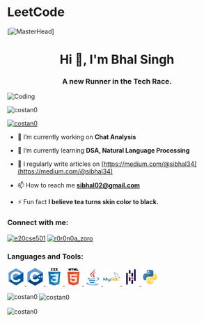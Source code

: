 # LeetCode
[![MasterHead](https://1.bp.blogspot.com/-7A4WynwLsM...)]

<h1 align="center">Hi 👋, I'm Bhal Singh</h1>
<h3 align="center">A new Runner in the Tech Race.</h3>

<img allign="right" alt="Coding" width="400" src="https://media.zicxa.com/8077616" alt="W3Schools.com">

<p align="left"> <img src="https://komarev.com/ghpvc/?username=costan0&label=Profile%20views&color=0e75b6&style=flat" alt="costan0" /> </p>

<p align="left"> <a href="https://github.com/ryo-ma/github-profile-trophy"><img src="https://github-profile-trophy.vercel.app/?username=costan0" alt="costan0" /></a> </p>

- 🔭 I’m currently working on **Chat Analysis**

- 🌱 I’m currently learning **DSA, Natural Language Processing**

- 📝 I regularly write articles on [https://medium.com/@sibhal34](https://medium.com/@sibhal34)

- 📫 How to reach me **sibhal02@gmail.com**

- ⚡ Fun fact **I believe tea turns skin color to black.**

<h3 align="left">Connect with me:</h3>
<p align="left">
<a href="https://www.codechef.com/users/e20cse501" target="blank"><img align="center" src="https://cdn.jsdelivr.net/npm/simple-icons@3.1.0/icons/codechef.svg" alt="e20cse501" height="30" width="40" /></a>
<a href="https://www.leetcode.com/r0r0n0a_zoro" target="blank"><img align="center" src="https://raw.githubusercontent.com/rahuldkjain/github-profile-readme-generator/master/src/images/icons/Social/leet-code.svg" alt="r0r0n0a_zoro" height="30" width="40" /></a>
</p>

<h3 align="left">Languages and Tools:</h3>
<p align="left"> <a href="https://www.cprogramming.com/" target="_blank" rel="noreferrer"> <img src="https://raw.githubusercontent.com/devicons/devicon/master/icons/c/c-original.svg" alt="c" width="40" height="40"/> </a> <a href="https://www.w3schools.com/cpp/" target="_blank" rel="noreferrer"> <img src="https://raw.githubusercontent.com/devicons/devicon/master/icons/cplusplus/cplusplus-original.svg" alt="cplusplus" width="40" height="40"/> </a> <a href="https://www.w3schools.com/css/" target="_blank" rel="noreferrer"> <img src="https://raw.githubusercontent.com/devicons/devicon/master/icons/css3/css3-original-wordmark.svg" alt="css3" width="40" height="40"/> </a> <a href="https://www.w3.org/html/" target="_blank" rel="noreferrer"> <img src="https://raw.githubusercontent.com/devicons/devicon/master/icons/html5/html5-original-wordmark.svg" alt="html5" width="40" height="40"/> </a> <a href="https://www.java.com" target="_blank" rel="noreferrer"> <img src="https://raw.githubusercontent.com/devicons/devicon/master/icons/java/java-original.svg" alt="java" width="40" height="40"/> </a> <a href="https://www.mysql.com/" target="_blank" rel="noreferrer"> <img src="https://raw.githubusercontent.com/devicons/devicon/master/icons/mysql/mysql-original-wordmark.svg" alt="mysql" width="40" height="40"/> </a> <a href="https://pandas.pydata.org/" target="_blank" rel="noreferrer"> <img src="https://raw.githubusercontent.com/devicons/devicon/2ae2a900d2f041da66e950e4d48052658d850630/icons/pandas/pandas-original.svg" alt="pandas" width="40" height="40"/> </a> <a href="https://www.python.org" target="_blank" rel="noreferrer"> <img src="https://raw.githubusercontent.com/devicons/devicon/master/icons/python/python-original.svg" alt="python" width="40" height="40"/> </a> </p>

<p><img align="left" src="https://github-readme-stats.vercel.app/api/top-langs?username=costan0&show_icons=true&locale=en&layout=compact" alt="costan0" /></p>

<p>&nbsp;<img align="center" src="https://github-readme-stats.vercel.app/api?username=costan0&show_icons=true&locale=en" alt="costan0" /></p>

<p><img align="center" src="https://github-readme-streak-stats.herokuapp.com/?user=costan0&" alt="costan0" /></p>
